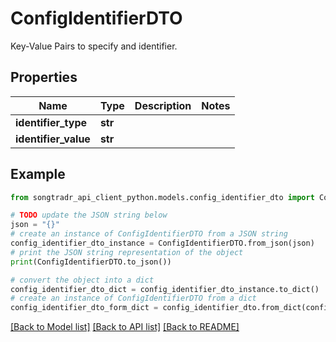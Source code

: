 # ConfigIdentifierDTO

Key-Value Pairs to specify and identifier.

## Properties

Name | Type | Description | Notes
------------ | ------------- | ------------- | -------------
**identifier_type** | **str** |  | 
**identifier_value** | **str** |  | 

## Example

```python
from songtradr_api_client_python.models.config_identifier_dto import ConfigIdentifierDTO

# TODO update the JSON string below
json = "{}"
# create an instance of ConfigIdentifierDTO from a JSON string
config_identifier_dto_instance = ConfigIdentifierDTO.from_json(json)
# print the JSON string representation of the object
print(ConfigIdentifierDTO.to_json())

# convert the object into a dict
config_identifier_dto_dict = config_identifier_dto_instance.to_dict()
# create an instance of ConfigIdentifierDTO from a dict
config_identifier_dto_form_dict = config_identifier_dto.from_dict(config_identifier_dto_dict)
```
[[Back to Model list]](../README.md#documentation-for-models) [[Back to API list]](../README.md#documentation-for-api-endpoints) [[Back to README]](../README.md)


